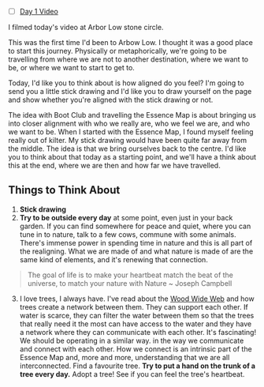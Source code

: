 - [ ] [Day 1 Video](https://www.instagram.com/tv/CPkcxQCnUl04XSZoIrv0qoDz2CobvpyrcHXGM00/)

I filmed today's video at Arbor Low stone circle.

This was the first time I'd been to Arbow Low. I thought it was a good place to start this journey. Physically or metaphorically, we're going to be travelling from where we are not to another destination, where we want to be, or where we want to start to get to. 

Today, I'd like you to think about is how aligned do you feel? I'm going to send you a little stick drawing and I'd like you to draw yourself on the page and show whether you're aligned with the stick drawing or not.

The idea with Boot Club and travelling the Essence Map is about bringing us into closer alignment with who we really are, who we feel we are, and who we want to be. When I started with the Essence Map, I found myself feeling really out of kilter. My stick drawing would have been quite far away from the middle. The idea is that we bring ourselves back to the centre. I'd like you to think about that today as a starting point, and we'll have a think about this at the end, where we are then and how far we have travelled. 

## Things to Think About

1. **Stick drawing**
2. **Try to be outside every day** at some point, even just in your back garden. If you can find somewhere for peace and quiet, where you can tune in to nature, talk to a few cows, commune with some animals. There's immense power in spending time in nature and this is all part of the realigning. What we are made of and what nature is made of are the same kind of elements, and it's renewing that connection.

> The goal of life is to make your heartbeat match the beat of the universe, to match your nature with Nature ~ Joseph Campbell

3. I love trees, I always have. I've read about the [Wood Wide Web](https://www.sciencefocus.com/nature/mycorrhizal-networks-wood-wide-web/) and how trees create a network between them. They can support each other. If water is scarce, they can filter the water between them so that the trees that really need it the most can have access to the water and they have a network where they can communicate with each other. It's fascinating! We should be operating in a similar way. in the way we communicate and connect with each other. How we connect is an intrinsic part of the Essence Map and, more and more, understanding that we are all interconnected. Find a favourite tree. **Try to put a hand on the trunk of a tree every day.** Adopt a tree! See if you can feel the tree's heartbeat.